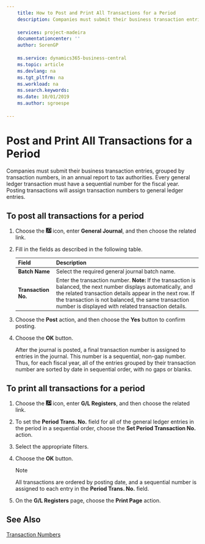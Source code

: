 ```yaml
---
    title: How to Post and Print All Transactions for a Period
    description: Companies must submit their business transaction entries, grouped by transaction numbers, in an annual report to tax authorities.

    services: project-madeira 
    documentationcenter: ''
    author: SorenGP

    ms.service: dynamics365-business-central
    ms.topic: article
    ms.devlang: na
    ms.tgt_pltfrm: na
    ms.workload: na
    ms.search.keywords:
    ms.date: 10/01/2019
    ms.author: sgroespe

---
```

# Post and Print All Transactions for a Period
Companies must submit their business transaction entries, grouped by transaction numbers, in an annual report to tax authorities. Every general ledger transaction must have a sequential number for the fiscal year. Posting transactions will assign transaction numbers to general ledger entries.  

## To post all transactions for a period  

1.  Choose the ![Search for Page or Report](../../media/ui-search/search_small.png "Search for Page or Report icon") icon, enter **General Journal**, and then choose the related link.  
2.  Fill in the fields as described in the following table.  

    |Field|Description|  
    |---------------------------------|---------------------------------------|  
    |**Batch Name**|Select the required general journal batch name.|  
    |**Transaction No.**|Enter the transaction number. **Note:**  If the transaction is balanced, the next number displays automatically, and the related transaction details appear in the next row. If the transaction is not balanced, the same transaction number is displayed with related transaction details.|  

3.  Choose the **Post** action, and then choose the **Yes** button to confirm posting.  
4.  Choose the **OK** button.  

    After the journal is posted, a final transaction number is assigned to entries in the journal. This number is a sequential, non-gap number. Thus, for each fiscal year, all of the entries grouped by their transaction number are sorted by date in sequential order, with no gaps or blanks.  

## To print all transactions for a period  

1.  Choose the ![Search for Page or Report](../../media/ui-search/search_small.png "Search for Page or Report icon") icon, enter **G/L Registers**, and then choose the related link.  
2.  To set the **Period Trans. No.** field for all of the general ledger entries in the period in a sequential order, choose the **Set Period Transaction No.** action.  
3.  Select the appropriate filters.  
4.  Choose the **OK** button.  

    > [!NOTE]  
    >  All transactions are ordered by posting date, and a sequential number is assigned to each entry in the **Period Trans. No.** field.  

5.  On the **G/L Registers** page, choose the **Print Page** action.  

## See Also  
 [Transaction Numbers](transaction-numbers.md)

